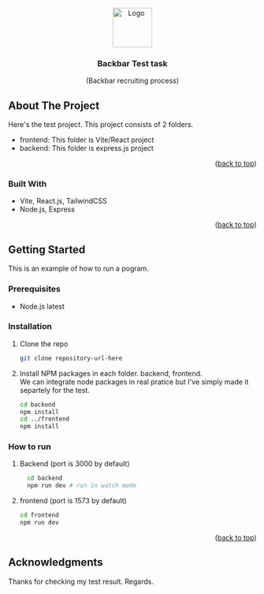 <!-- PROJECT LOGO -->
<br />
<div align="center">
  <a href="https://github.com/othneildrew/Best-README-Template">
    <img src="images/logo.png" alt="Logo" width="80" height="80">
  </a>

  <h3 align="center">Backbar Test task</h3>

  <p align="center">
    (Backbar recruiting process)
    <br />
  </p>
</div>

<!-- ABOUT THE PROJECT -->

## About The Project

Here's the test project.
This project consists of 2 folders.

- frontend: This folder is Vite/React project
- backend: This folder is express.js project

<p align="right">(<a href="#readme-top">back to top</a>)</p>

### Built With

- Vite, React.js, TailwindCSS
- Node.js, Express

<p align="right">(<a href="#readme-top">back to top</a>)</p>

<!-- GETTING STARTED -->

## Getting Started

This is an example of how to run a pogram.

### Prerequisites

- Node.js latest

### Installation

1. Clone the repo
   ```sh
   git clone repository-url-here
   ```
2. Install NPM packages in each folder. backend, frontend.  
   We can integrate node packages in real pratice but I've simply made it separtely for the test.
   ```sh
   cd backend
   npm install
   cd ../frontend
   npm install
   ```

### How to run

1. Backend (port is 3000 by default)
   ```sh
     cd backend
     npm run dev # run in watch mode
   ```
2. frontend (port is 1573 by default)
   ```sh
   cd frontend
   npm run dev
   ```

<p align="right">(<a href="#readme-top">back to top</a>)</p>

<!-- ACKNOWLEDGMENTS -->

## Acknowledgments

Thanks for checking my test result. Regards.
